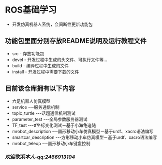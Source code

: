 # ROS基础学习
* 开发仿真机器人系统，会间断性更新功能包

## 功能包里面分别存放README说明及运行教程文件
* src - 存放功能包
* devel - 开发过程中生成的头文件、可执行文件等...
* build - 编译过程中生成的文件
* install - 开发过程中需要下载的文件

## 目前该仓库拥有以下内容
* 六足机器人仿真模型
* service    ---服务通信机制
* topic_turtle   ---话题通信机制测试
* parameter_test  ---全局参数服务器测试
* TF_test   ---tf坐标变化测试－基于小海龟追随
* mrobot_description  ---圆形移动小车仿真模型－基于urdf、xacro语法编写
* smartcar_description  ---方形移动小车仿真模型－基于urdf、xacro语法编写
* mrobot_teleop            ---圆形移动小车键盘控制
### *欢迎联系本人-qq:2466913104*
